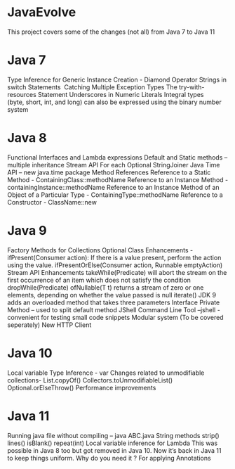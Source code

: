 # JavaEvolve
This project covers some of the changes (not all) from Java 7 to Java 11

# Java 7
Type Inference for Generic Instance Creation - Diamond Operator
Strings in switch Statements 
Catching Multiple Exception Types
The try-with-resources Statement
Underscores in Numeric Literals
Integral types (byte, short, int, and long) can also be expressed using the binary number system

# Java 8
Functional Interfaces and Lambda expressions
Default and Static methods – multiple inheritance
Stream API
For each
Optional
StringJoiner
Java Time API – new java.time package
Method References
  Reference to a Static Method - ContainingClass::methodName
  Reference to an Instance Method - containingInstance::methodName
  Reference to an Instance Method of an Object of a Particular Type - ContainingType::methodName
  Reference to a Constructor - ClassName::new
  
# Java 9
Factory Methods for Collections
Optional Class Enhancements -
  ifPresent(Consumer action): If there is a value present, perform the action using the value.
  ifPresentOrElse(Consumer action, Runnable emptyAction)
Stream API Enhancements
  takeWhile(Predicate) will abort the stream on the first occurrence of an item which does not satisfy the condition
  dropWhile(Predicate)
  ofNullable(T t) returns a stream of zero or one elements, depending on whether the value passed is null
  iterate() JDK 9 adds an overloaded method that takes three parameters
Interface Private Method – used to split default method
JShell Command Line Tool –jshell - convenient for testing small code snippets
Modular system (To be covered seperately)
New HTTP Client

# Java 10
Local variable Type Inference - var
Changes related to unmodifiable collections-
  List.copyOf()
  Collectors.toUnmodifiableList()
Optional.orElseThrow()
Performance improvements

# Java 11
Running java file without compiling – java ABC.java
String methods
  strip()
  lines() 
  isBlank() 
  repeat(int)
Local variable inference for Lambda
  This was possible in Java 8 too but got removed in Java 10. Now it’s back in Java 11 to keep things uniform.
  Why do you need it ? For applying Annotations



